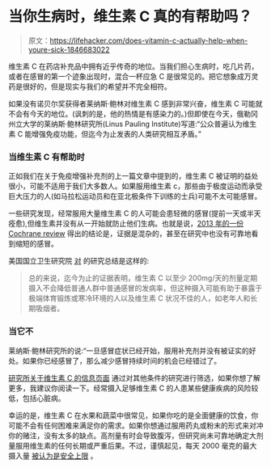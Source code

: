 # 当你生病时，维生素 C 真的有帮助吗？

> 原文：<https://lifehacker.com/does-vitamin-c-actually-help-when-youre-sick-1846683022>

维生素 C 在药店补充品中拥有近乎传奇的地位。当我们担心生病时，吃几片药，或者在感冒的第一个迹象出现时，混合一杯应急 C 是很常见的。把它想象成万灵药是很好的，但是现实与我们的希望并不完全相符。



如果没有诺贝尔奖获得者莱纳斯·鲍林对维生素 C 感到非常兴奋，维生素 C 可能就不会有今天的地位。(讽刺的是，他的热情是有感染力的。)但即使在今天，俄勒冈州立大学的莱纳斯·鲍林研究所(Linus Pauling Institute)写道:“公众普遍认为维生素 C 能增强免疫功能，但迄今为止发表的人类研究相互矛盾。”

### 当维生素 C 有帮助时

正如我们在关于免疫增强补充剂的上一篇文章中提到的，维生素 C 被证明的益处很小，可能不适用于我们大多数人。如果服用维生素 c，那些由于极度运动而承受巨大压力的人(如马拉松运动员和在亚北极条件下训练的士兵)可能不太可能感冒。

一些研究发现，经常服用大量维生素 C 的人可能会患轻微的感冒(提前一天或半天痊愈),但维生素并没有从一开始就防止他们生病。也就是说，[2013 年的一份 Cochrane review](https://www.cochranelibrary.com/cdsr/doi/10.1002/14651858.CD000980.pub4/abstract) 得出的结论是，证据是混杂的，甚至在研究中也没有可靠地看到缩短的感冒。

美国国立卫生研究院 [对](https://ods.od.nih.gov/factsheets/VitaminC-HealthProfessional/) 的研究总结是这样的:

> 总的来说，迄今为止的证据表明，维生素 C 以至少 200mg/天的剂量定期摄入不会降低普通人群中普通感冒的发病率，但这种摄入可能有助于暴露于极端体育锻炼或寒冷环境的人以及维生素 C 状况不佳的人，如老年人和长期吸烟者。

### 当它不

莱纳斯·鲍林研究所的说:“一旦感冒症状已经开始，服用补充剂并没有被证实的好处。如果你已经感冒了，那么减少感冒持续时间的机会已经错过了。

[研究所关于维生素 C 的信息页面](https://lpi.oregonstate.edu/mic/vitamins/vitamin-C) 通过对其他条件的研究进行筛选，如果你想了解更多，我建议你阅读一下。经常摄入足够维生素 C 的人患某些健康疾病的风险较低，包括心脏病。

幸运的是，维生素 C 在水果和蔬菜中很常见，如果你吃的是全面健康的饮食，你可能不会有任何困难来满足你的需求。如果你想通过服用药丸或粉末的形式来对冲你的赌注，没有太多的缺点。高剂量有时会导致腹泻，但研究尚未可靠地确定大剂量服用维生素的任何长期或严重后果。不过，谨慎起见，每天 2000 毫克的最大摄入量 [被认为是安全上限](https://ods.od.nih.gov/factsheets/VitaminC-HealthProfessional/) 。